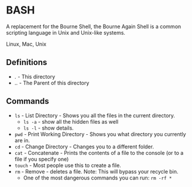 # BASH
A replacement for the Bourne Shell, the Bourne Again Shell is a common scripting language in Unix and Unix-like systems.

Linux, Mac, Unix

## Definitions
* *.* - This directory
* *..* - The Parent of this directory

## Commands
* `ls` - List Directory - Shows you all the files in the current directory.
  * `ls -a` - show all the hidden files as well
  * `ls -l` - show details.
* `pwd` - Print Working Directory - Shows you what directory you currently are in.      
* `cd` - Change Directory - Changes you to a different folder.
* `cat` - Concatenate - Prints the contents of a file to the console (or to a file if you specify one)
* `touch` - Most people use this to create a file.
* `rm` - Remove - deletes a file. Note: This will bypass your recycle bin.
  * One of the most dangerous commands you can run: `rm -rf *`